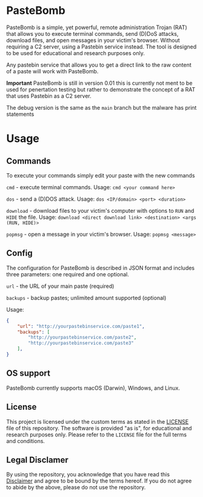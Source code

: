 # PasteBomb
PasteBomb is a simple, yet powerful, remote administration Trojan (RAT) that allows you to execute terminal commands, send (D)DoS attacks, download files, and open messages in your victim's browser.
Without requiring a C2 server, using a Pastebin service instead. 
The tool is designed to be used for educational and research purposes only.


Any pastebin service that allows you to get a direct link to the raw content of a paste will work with PasteBomb.

**Important** PasteBomb is still in version 0.01 this is currently not ment to be used for penertation testing but rather to demonstrate the concept of a RAT that uses Pastebin as a C2 server.

The debug version is the same as the `main` branch but the malware has print statements

# Usage

## Commands

To execute your commands simply edit your paste with the new commands


`cmd` - execute terminal commands.
Usage:
`cmd <your command here>`

`dos` - send a (D)DOS attack.
Usage:
`dos <IP/domain> <port> <duration>`

`download` - download files to your victim's computer with options to `RUN` and `HIDE` the file.
Usage:
`download <direct download link> <destination> <args (RUN, HIDE)>`

`popmsg` - open a message in your victim's browser.
Usage:
`popmsg <message>`

## Config
The configuration for PasteBomb is described in JSON format and includes three parameters: one required and one optional.

`url` - the URL of your main paste (required)

`backups` - backup pastes; unlimited amount supported (optional)


Usage:
``` json
{
    "url": "http://yourpastebinservice.com/paste1",
    "backups": [
        "http://yourpastebinservice.com/paste2",
        "http://yourpastebinservice.com/paste3"
    ],
}
```
## OS support
PasteBomb currently supports macOS (Darwin), Windows, and Linux.



## License

This project is licensed under the custom terms as stated in the [LICENSE](https://github.com/marco-liberale/PasteBomb/blob/main/LICENSE) file of this repository. The software is provided "as is", for educational and research purposes only. 
Please refer to the `LICENSE` file for the full terms and conditions.


## Legal Disclamer
By using the repository, you acknowledge that you have read this [Disclaimer](https://github.com/marco-liberale/PasteBomb/blob/main/legal_disclamer.md) and agree to be bound by the terms hereof.
If you do not agree to abide by the above, please do not use the repository.

